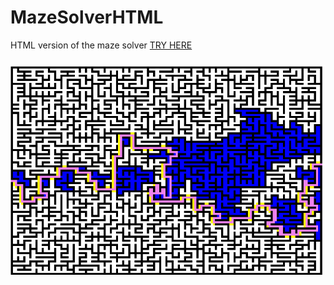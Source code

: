# MazeSolverHTML
 HTML version of the maze solver
 <a href="http://152.228.139.203/Game/mazeSolver/index.html" target="_blank">TRY HERE</a>

 ###
 ![Screenshot](img.png)
